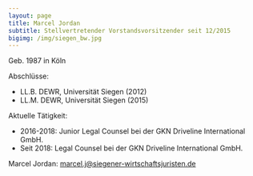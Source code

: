 ```yaml
---
layout: page
title: Marcel Jordan
subtitle: Stellvertretender Vorstandsvorsitzender seit 12/2015
bigimg: /img/siegen_bw.jpg
---
```


Geb. 1987 in Köln

Abschlüsse:

  * LL.B. DEWR, Universität Siegen (2012)
  * LL.M. DEWR, Universität Siegen (2015)

Aktuelle Tätigkeit:

  * 2016-2018: Junior Legal Counsel bei der GKN Driveline International GmbH.
  * Seit 2018: Legal Counsel bei der GKN Driveline International GmbH.

Marcel Jordan: <marcel.j@siegener-wirtschaftsjuristen.de>
